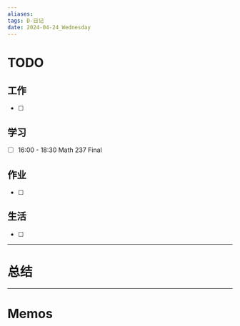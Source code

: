 ```yaml
---
aliases:
tags: D-日记
date: 2024-04-24_Wednesday
---
```

# TODO

## 工作

- [ ] 
## 学习

- [ ] 16:00 - 18:30 Math 237 Final
## 作业

- [ ] 
## 生活

- [ ] 
*** 
# 总结



----------------------
# Memos

